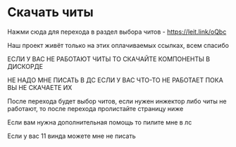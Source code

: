 # Cкачать читы
Нажми сюда для перехода в раздел выбора читов - https://leit.link/oQbc

Наш проект живёт только на этих оплачиваемых ссылках, всем спасибо

ЕСЛИ У ВАС НЕ РАБОТАЮТ ЧИТЫ ТО СКАЧАЙТЕ КОМПОНЕНТЫ В ДИСКОРДЕ

НЕ НАДО МНЕ ПИСАТЬ В ДС ЕСЛИ У ВАС ЧТО-ТО НЕ РАБОТАЕТ ПОКА ВЫ НЕ СКАЧАЕТЕ ИХ

После перехода будет выбор читов, если нужен инжектор либо читы не работают, то после перехода пролистайте страницу ниже

Если вам нужна дополнительная помощь то пилите мне в лс

Если у вас 11 винда можете мне не писать

